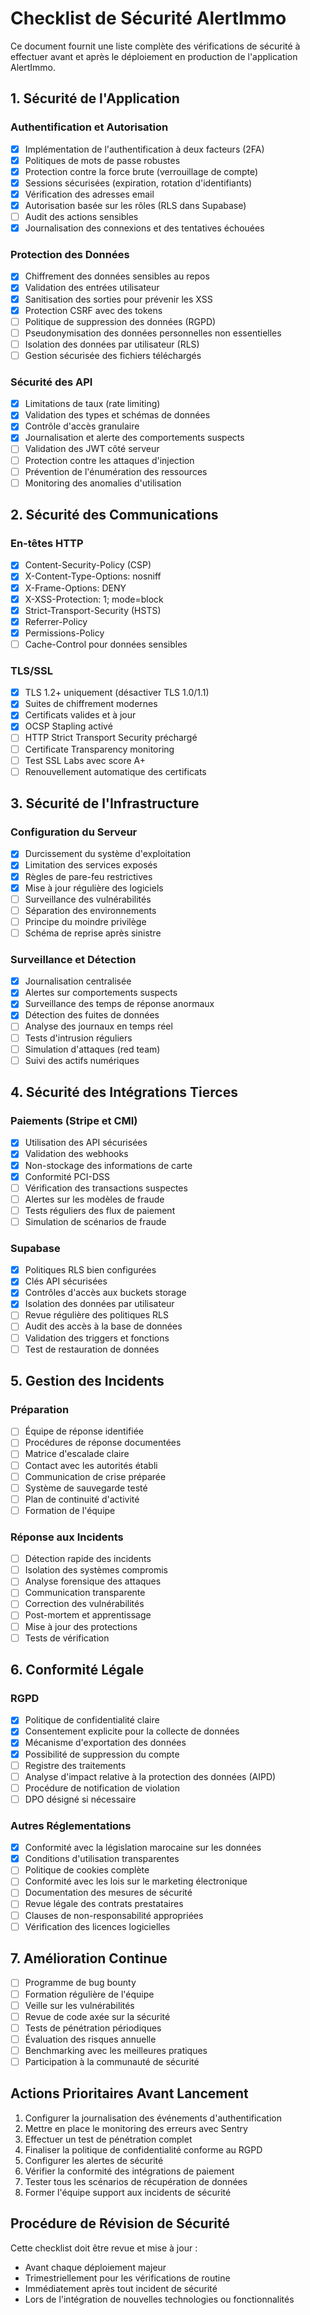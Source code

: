# Checklist de Sécurité AlertImmo

Ce document fournit une liste complète des vérifications de sécurité à effectuer avant et après le déploiement en production de l'application AlertImmo.

## 1. Sécurité de l'Application

### Authentification et Autorisation

- [x] Implémentation de l'authentification à deux facteurs (2FA)
- [x] Politiques de mots de passe robustes
- [x] Protection contre la force brute (verrouillage de compte)
- [x] Sessions sécurisées (expiration, rotation d'identifiants)
- [x] Vérification des adresses email
- [x] Autorisation basée sur les rôles (RLS dans Supabase)
- [ ] Audit des actions sensibles
- [x] Journalisation des connexions et des tentatives échouées

### Protection des Données

- [x] Chiffrement des données sensibles au repos
- [x] Validation des entrées utilisateur
- [x] Sanitisation des sorties pour prévenir les XSS
- [x] Protection CSRF avec des tokens
- [ ] Politique de suppression des données (RGPD)
- [ ] Pseudonymisation des données personnelles non essentielles
- [ ] Isolation des données par utilisateur (RLS)
- [ ] Gestion sécurisée des fichiers téléchargés

### Sécurité des API

- [x] Limitations de taux (rate limiting)
- [x] Validation des types et schémas de données
- [x] Contrôle d'accès granulaire
- [x] Journalisation et alerte des comportements suspects
- [ ] Validation des JWT côté serveur
- [ ] Protection contre les attaques d'injection
- [ ] Prévention de l'énumération des ressources
- [ ] Monitoring des anomalies d'utilisation

## 2. Sécurité des Communications

### En-têtes HTTP

- [x] Content-Security-Policy (CSP)
- [x] X-Content-Type-Options: nosniff
- [x] X-Frame-Options: DENY
- [x] X-XSS-Protection: 1; mode=block
- [x] Strict-Transport-Security (HSTS)
- [x] Referrer-Policy
- [x] Permissions-Policy
- [ ] Cache-Control pour données sensibles

### TLS/SSL

- [x] TLS 1.2+ uniquement (désactiver TLS 1.0/1.1)
- [x] Suites de chiffrement modernes
- [x] Certificats valides et à jour
- [x] OCSP Stapling activé
- [ ] HTTP Strict Transport Security préchargé
- [ ] Certificate Transparency monitoring
- [ ] Test SSL Labs avec score A+
- [ ] Renouvellement automatique des certificats

## 3. Sécurité de l'Infrastructure

### Configuration du Serveur

- [x] Durcissement du système d'exploitation
- [x] Limitation des services exposés
- [x] Règles de pare-feu restrictives
- [x] Mise à jour régulière des logiciels
- [ ] Surveillance des vulnérabilités
- [ ] Séparation des environnements
- [ ] Principe du moindre privilège
- [ ] Schéma de reprise après sinistre

### Surveillance et Détection

- [x] Journalisation centralisée
- [x] Alertes sur comportements suspects
- [x] Surveillance des temps de réponse anormaux
- [x] Détection des fuites de données
- [ ] Analyse des journaux en temps réel
- [ ] Tests d'intrusion réguliers
- [ ] Simulation d'attaques (red team)
- [ ] Suivi des actifs numériques

## 4. Sécurité des Intégrations Tierces

### Paiements (Stripe et CMI)

- [x] Utilisation des API sécurisées
- [x] Validation des webhooks
- [x] Non-stockage des informations de carte
- [x] Conformité PCI-DSS
- [ ] Vérification des transactions suspectes
- [ ] Alertes sur les modèles de fraude
- [ ] Tests réguliers des flux de paiement
- [ ] Simulation de scénarios de fraude

### Supabase

- [x] Politiques RLS bien configurées
- [x] Clés API sécurisées
- [x] Contrôles d'accès aux buckets storage
- [x] Isolation des données par utilisateur
- [ ] Revue régulière des politiques RLS
- [ ] Audit des accès à la base de données
- [ ] Validation des triggers et fonctions
- [ ] Test de restauration de données

## 5. Gestion des Incidents

### Préparation

- [ ] Équipe de réponse identifiée
- [ ] Procédures de réponse documentées
- [ ] Matrice d'escalade claire
- [ ] Contact avec les autorités établi
- [ ] Communication de crise préparée
- [ ] Système de sauvegarde testé
- [ ] Plan de continuité d'activité
- [ ] Formation de l'équipe

### Réponse aux Incidents

- [ ] Détection rapide des incidents
- [ ] Isolation des systèmes compromis
- [ ] Analyse forensique des attaques
- [ ] Communication transparente
- [ ] Correction des vulnérabilités
- [ ] Post-mortem et apprentissage
- [ ] Mise à jour des protections
- [ ] Tests de vérification

## 6. Conformité Légale

### RGPD

- [x] Politique de confidentialité claire
- [x] Consentement explicite pour la collecte de données
- [x] Mécanisme d'exportation des données
- [x] Possibilité de suppression du compte
- [ ] Registre des traitements
- [ ] Analyse d'impact relative à la protection des données (AIPD)
- [ ] Procédure de notification de violation
- [ ] DPO désigné si nécessaire

### Autres Réglementations

- [x] Conformité avec la législation marocaine sur les données
- [x] Conditions d'utilisation transparentes
- [ ] Politique de cookies complète
- [ ] Conformité avec les lois sur le marketing électronique
- [ ] Documentation des mesures de sécurité
- [ ] Revue légale des contrats prestataires
- [ ] Clauses de non-responsabilité appropriées
- [ ] Vérification des licences logicielles

## 7. Amélioration Continue

- [ ] Programme de bug bounty
- [ ] Formation régulière de l'équipe
- [ ] Veille sur les vulnérabilités
- [ ] Revue de code axée sur la sécurité
- [ ] Tests de pénétration périodiques
- [ ] Évaluation des risques annuelle
- [ ] Benchmarking avec les meilleures pratiques
- [ ] Participation à la communauté de sécurité

## Actions Prioritaires Avant Lancement

1. Configurer la journalisation des événements d'authentification
2. Mettre en place le monitoring des erreurs avec Sentry
3. Effectuer un test de pénétration complet
4. Finaliser la politique de confidentialité conforme au RGPD
5. Configurer les alertes de sécurité
6. Vérifier la conformité des intégrations de paiement
7. Tester tous les scénarios de récupération de données
8. Former l'équipe support aux incidents de sécurité

## Procédure de Révision de Sécurité

Cette checklist doit être revue et mise à jour :
- Avant chaque déploiement majeur
- Trimestriellement pour les vérifications de routine
- Immédiatement après tout incident de sécurité
- Lors de l'intégration de nouvelles technologies ou fonctionnalités
